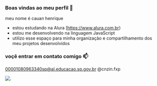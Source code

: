 ### Boas vindas ao meu perfil 💙

meu nome é cauan henrique

- estou estudando na Alura [https://www.alura.com.br)
- estou me desenvolvendo na linguagem JavaScript
- utilizo esse espaço para minha organização e compartilhamento dos meu projetos desenvolvidos

### voçê entrar em contato comigo 📫
00001080963340sp@al.educacao.sp.gov.br
@cnzin.fxp

![.](https://media1.tenor.com/m/dYJFAbLsa7sAAAAd/mikey-tokyo-revengers-mikey.gif)
